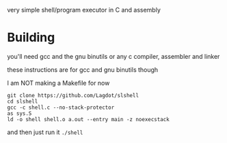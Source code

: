 very simple shell/program executor in C and assembly

# Building
you'll need gcc and the gnu binutils or any c compiler, assembler and linker

these instructions are for gcc and gnu binutils though

I am NOT making a Makefile for now

```
git clone https://github.com/Lagdot/slshell
cd slshell
gcc -c shell.c --no-stack-protector
as sys.S
ld -o shell shell.o a.out --entry main -z noexecstack
```

and then just run it `./shell`
